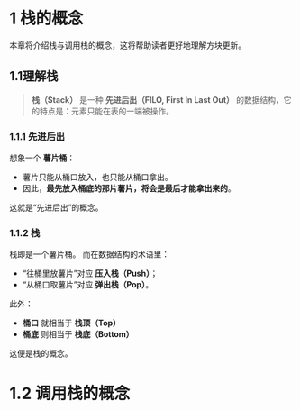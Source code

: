 # 1 栈的概念  
本章将介绍栈与调用栈的概念，这将帮助读者更好地理解方块更新。  

## 1.1理解栈

> **栈（Stack）** 是一种 **先进后出（FILO, First In Last Out）** 的数据结构，它的特点是：元素只能在表的一端被操作。  
### 1.1.1 先进后出
想象一个 **薯片桶**：  
- 薯片只能从桶口放入，也只能从桶口拿出。  
- 因此，**最先放入桶底的那片薯片，将会是最后才能拿出来的**。  

这就是“先进后出”的概念。  

### 1.1.2 栈
栈即是一个薯片桶。
而在数据结构的术语里：  
- “往桶里放薯片”对应 **压入栈（Push）**；  
- “从桶口取薯片”对应 **弹出栈（Pop）**。  

此外：  
- **桶口** 就相当于 **栈顶（Top）**  
- **桶底** 则相当于 **栈底（Bottom）**  

这便是栈的概念。

# 1.2 调用栈的概念
